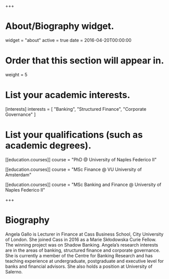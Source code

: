 +++
# About/Biography widget.
widget = "about"
active = true
date = 2016-04-20T00:00:00

# Order that this section will appear in.
weight = 5

# List your academic interests.
[interests]
  interests = [
    "Banking",
    "Structured Finance",
    "Corporate Governance"
  ]

# List your qualifications (such as academic degrees).
[[education.courses]]
  course = "PhD @ University of Naples Federico II"
  

[[education.courses]]
  course = "MSc Finance @ VU University of Amsterdam"

  
  [[education.courses]]
  course = "MSc Banking and Finance @ University of Naples Federico II"


 
+++

# Biography

Angela Gallo is Lecturer in Finance at Cass Business School, City University of London. She joined Cass in 2016 as a Marie Skłodowska Curie Fellow. The winning project was on Shadow Banking. Angela’s research interests are in the areas of banking, structured finance and corporate governance. She is currently a member of the Centre for Banking Research and has teaching experience at undergraduate, postgraduate and executive level for banks and financial advisors. She also holds a position at University of Salerno.

